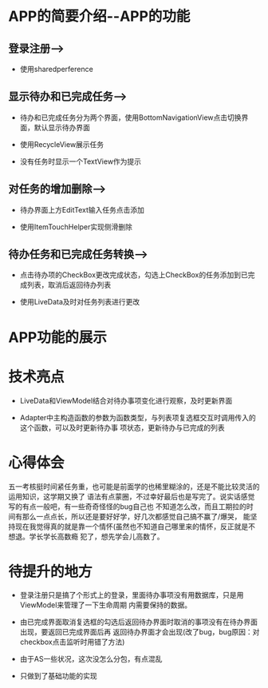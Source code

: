 # APP的简要介绍--APP的功能


## 登录注册-->

* 使用sharedperference

## 显示待办和已完成任务-->

* 待办和已完成任务分为两个界面，使用BottomNavigationView点击切换界面，默认显示待办界面

* 使用RecycleView展示任务

* 没有任务时显示一个TextView作为提示

## 对任务的增加删除-->

* 待办界面上方EditText输入任务点击添加

* 使用ItemTouchHelper实现侧滑删除

## 待办任务和已完成任务转换-->

* 点击待办项的CheckBox更改完成状态，勾选上CheckBox的任务添加到已完成列表，取消后返回待办列表

* 使用LiveData及时对任务列表进行更改


# APP功能的展示


# 技术亮点

* LiveData和ViewModel结合对待办事项变化进行观察，及时更新界面

* Adapter中主构造函数的参数为函数类型，与列表项复选框交互时调用传入的这个函数，可以及时更新待办事
项状态，更新待办与已完成的列表


# 心得体会

五一考核挺时间紧任务重，也可能是前面学的也稀里糊涂的，还是不能比较灵活的运用知识，这学期又换了
语法有点蒙圈，不过幸好最后也是写完了。说实话感觉写的有点一般吧，有一些奇奇怪怪的bug自己也
不知道怎么改，而且工期拉的时间有那么一点点长，所以还是要好好学，好几次都感觉自己搞不赢了/爆哭，
能坚持现在我觉得真的就是靠一个情怀(虽然也不知道自己哪里来的情怀，反正就是不想退。学长学长高数瘾
犯了，想先学会儿高数了。


# 待提升的地方

* 登录注册只是搞了个形式上的登录，里面待办事项没有用数据库，只是用ViewModel来管理了一下生命周期
内需要保持的数据。

* 由已完成界面取消复选框的勾选后返回待办界面时取消的事项没有在待办界面出现，要返回已完成界面后再
返回待办界面才会出现(改了bug，bug原因：对checkbox点击监听时用错了方法)

* 由于AS一些状况，这次没怎么分包，有点混乱

* 只做到了基础功能的实现



